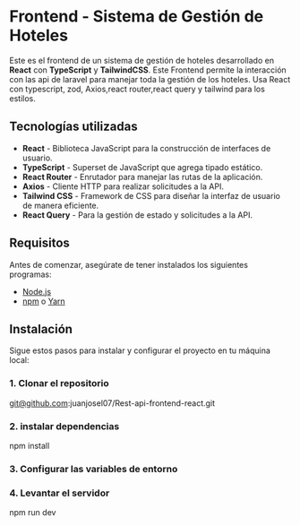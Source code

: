 # Frontend - Sistema de Gestión de Hoteles

Este es el frontend de un sistema de gestión de hoteles desarrollado en **React** con **TypeScript** y **TailwindCSS**. Este Frontend permite la interacción con las api de laravel para manejar toda la gestión de los hoteles. Usa React con typescript, zod, Axios,react router,react query y tailwind para los estilos.


## Tecnologías utilizadas

- **React** - Biblioteca JavaScript para la construcción de interfaces de usuario.
- **TypeScript** - Superset de JavaScript que agrega tipado estático.
- **React Router** - Enrutador para manejar las rutas de la aplicación.
- **Axios** - Cliente HTTP para realizar solicitudes a la API.
- **Tailwind CSS** - Framework de CSS para diseñar la interfaz de usuario de manera eficiente.
- **React Query** - Para la gestión de estado y solicitudes a la API.

## Requisitos

Antes de comenzar, asegúrate de tener instalados los siguientes programas:

- [Node.js](https://nodejs.org/)
- [npm](https://www.npmjs.com/) o [Yarn](https://yarnpkg.com/)

## Instalación

Sigue estos pasos para instalar y configurar el proyecto en tu máquina local:

### 1. Clonar el repositorio

git@github.com:juanjosel07/Rest-api-frontend-react.git

### 2. instalar dependencias

npm install

### 3. Configurar las variables de entorno

### 4. Levantar el servidor

npm run dev


